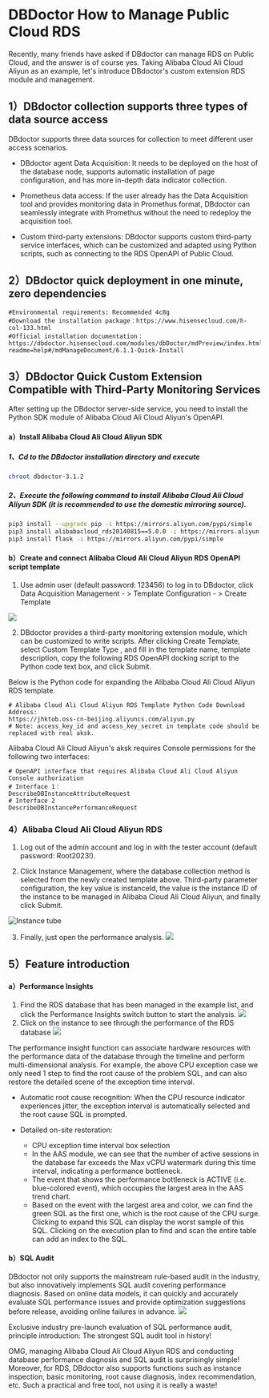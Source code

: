 # DBDoctor How to Manage Public Cloud RDS

Recently, many friends have asked if DBdoctor can manage RDS on Public Cloud, and the answer is of course yes. Taking Alibaba Cloud Ali Cloud Aliyun as an example, let's introduce DBdoctor's custom extension RDS module and management.

## 1）DBdoctor collection supports three types of data source access
DBdoctor supports three data sources for collection to meet different user access scenarios.

- DBdoctor agent Data Acquisition: It needs to be deployed on the host of the database node, supports automatic installation of page configuration, and has more in-depth data indicator collection.

- Prometheus data access: If the user already has the Data Acquisition tool and provides monitoring data in Promethus format, DBdoctor can seamlessly integrate with Promethus without the need to redeploy the acquisition tool.

- Custom third-party extensions: DBdoctor supports custom third-party service interfaces, which can be customized and adapted using Python scripts, such as connecting to the RDS OpenAPI of Public Cloud.
## 2）DBdoctor quick deployment in one minute, zero dependencies
```
#Environmental requirements: Recommended 4c8g
#Download the installation package：https://www.hisensecloud.com/h-col-133.html
#Official installation documentation：https://dbdoctor.hisensecloud.com/modules/dbDoctor/mdPreview/index.html?readme=help#/mdManageDocument/6.1.1-Quick-Install
```
## 3）DBdoctor Quick Custom Extension Compatible with Third-Party Monitoring Services
After setting up the DBdoctor server-side service, you need to install the Python SDK module of Alibaba Cloud Ali Cloud Aliyun's OpenAPI.

#### a）Install Alibaba Cloud Ali Cloud Aliyun SDK

##### 1、Cd to the DBdoctor installation directory and execute
```Bash
chroot dbdoctor-3.1.2
```
##### 2、Execute the following command to install Alibaba Cloud Ali Cloud Aliyun SDK (it is recommended to use the domestic mirroring source).
```Bash
pip3 install --upgrade pip -i https://mirrors.aliyun.com/pypi/simple
pip3 install alibabacloud_rds20140815==5.0.0 -i https://mirrors.aliyun.com/pypi/simple
pip3 install flask -i https://mirrors.aliyun.com/pypi/simple
```
#### b）Create and connect Alibaba Cloud Ali Cloud Aliyun RDS OpenAPI script template

1. Use admin user (default password: 123456) to log in to DBdoctor, click Data Acquisition Management - > Template Configuration - > Create Template


![](https://mmbiz.qpic.cn/mmbiz_png/dFRFrFfpIZk6voTsqLmkFxnX1TgHjiaEKuIZRNqeNUGlccRKvmErBY2OV3rQicvTngQedSt8dZTPNKcVuxz1DEjA/640?wx_fmt=png&from=appmsg&tp=webp&wxfrom=5&wx_lazy=1&wx_co=1)

2. DBdoctor provides a third-party monitoring extension module, which can be customized to write scripts. After clicking Create Template, select Custom Template Type , and fill in the template name, template description, copy the following RDS OpenAPI docking script to the Python code text box, and click Submit.

Below is the Python code for expanding the Alibaba Cloud Ali Cloud Aliyun RDS template.

```
# Alibaba Cloud Ali Cloud Aliyun RDS Template Python Code Download Address:
https://jhktob.oss-cn-beijing.aliyuncs.com/aliyun.py
# Note: access_key_id and access_key_secret in template code should be replaced with real aksk.
```
Alibaba Cloud Ali Cloud Aliyun's aksk requires Console permissions for the following two interfaces:
```
# OpenAPI interface that requires Alibaba Cloud Ali Cloud Aliyun Console authorization
# Interface 1：
DescribeDBInstanceAttributeRequest
# Interface 2
DescribeDBInstancePerformanceRequest
```
### 4）Alibaba Cloud Ali Cloud Aliyun RDS
1. Log out of the admin account and log in with the tester account (default password: Root2023!).

2.  Click Instance Management, where the database collection method is selected from the newly created template above. Third-party parameter configuration, the key value is instanceId, the value is the instance ID of the instance to be managed in Alibaba Cloud Ali Cloud Aliyun, and finally click Submit.

![Instance tube](https://mmbiz.qpic.cn/mmbiz_png/dFRFrFfpIZk7Og3xibBEWm2RM9YfMopwg1qLH9NVTmbDSttZLficM1qtT2jDicdo2ONeArGTJogzk34NlDYmUoqNw/640?wx_fmt=png&from=appmsg&tp=webp&wxfrom=5&wx_lazy=1&wx_co=1)

3. Finally, just open the performance analysis.
![](https://mmbiz.qpic.cn/mmbiz_png/dFRFrFfpIZk7Og3xibBEWm2RM9YfMopwgD1PDRFQ9bnUha3l9bVEnEiaUKwRm0g28ordMqsL7WyicRNPEGiaiakcFEg/640?wx_fmt=png&from=appmsg&tp=webp&wxfrom=5&wx_lazy=1&wx_co=1)

## 5）Feature introduction

#### a）Performance Insights
1.  Find the RDS database that has been managed in the example list, and click the Performance Insights switch button to start the analysis.
![](https://mmbiz.qpic.cn/mmbiz_png/dFRFrFfpIZk7Og3xibBEWm2RM9YfMopwgD1PDRFQ9bnUha3l9bVEnEiaUKwRm0g28ordMqsL7WyicRNPEGiaiakcFEg/640?wx_fmt=png&from=appmsg&tp=webp&wxfrom=5&wx_lazy=1&wx_co=1)
2. Click on the instance to see through the performance of the RDS database
![](https://mmbiz.qpic.cn/mmbiz_png/dFRFrFfpIZk7Og3xibBEWm2RM9YfMopwgQJ0X4kONy5Bp0Bd53zjiaJEHnJ9KvlVsUeJKq5GptPFsAh8A11vuicmQ/640?wx_fmt=png&from=appmsg&tp=webp&wxfrom=5&wx_lazy=1&wx_co=1)

The performance insight function can associate hardware resources with the performance data of the database through the timeline and perform multi-dimensional analysis. For example, the above CPU exception case we only need 1 step to find the root cause of the problem SQL, and can also restore the detailed scene of the exception time interval.

- Automatic root cause recognition: When the CPU resource indicator experiences jitter, the exception interval is automatically selected and the root cause SQL is prompted.

- Detailed on-site restoration:
    - CPU exception time interval box selection
    - In the AAS module, we can see that the number of active sessions in the database far exceeds the Max vCPU watermark during this time interval, indicating a performance bottleneck.
    - The event that shows the performance bottleneck is ACTIVE (i.e. blue-colored event), which occupies the largest area in the AAS trend chart.
    - Based on the event with the largest area and color, we can find the green SQL as the first one, which is the root cause of the CPU surge. Clicking to expand this SQL can display the worst sample of this SQL. Clicking on the execution plan to find and scan the entire table can add an index to the SQL.
#### b）SQL Audit
DBdoctor not only supports the mainstream rule-based audit in the industry, but also innovatively implements SQL audit covering performance diagnosis. Based on online data models, it can quickly and accurately evaluate SQL performance issues and provide optimization suggestions before release, avoiding online failures in advance.
![](https://mmbiz.qpic.cn/mmbiz_png/dFRFrFfpIZk7Og3xibBEWm2RM9YfMopwg0lBAOpaRhG4p2QjWDyQKCzUjjsv8mq5pxWdesic768mhTTaIsRMgExg/640?wx_fmt=png&from=appmsg&tp=webp&wxfrom=5&wx_lazy=1&wx_co=1)

Exclusive industry pre-launch evaluation of SQL performance audit, principle introduction: The strongest SQL audit tool in history!

OMG, managing Alibaba Cloud Ali Cloud Aliyun RDS and conducting database performance diagnosis and SQL audit is surprisingly simple! Moreover, for RDS, DBdoctor also supports functions such as instance inspection, basic monitoring, root cause diagnosis, index recommendation, etc. Such a practical and free tool, not using it is really a waste!

